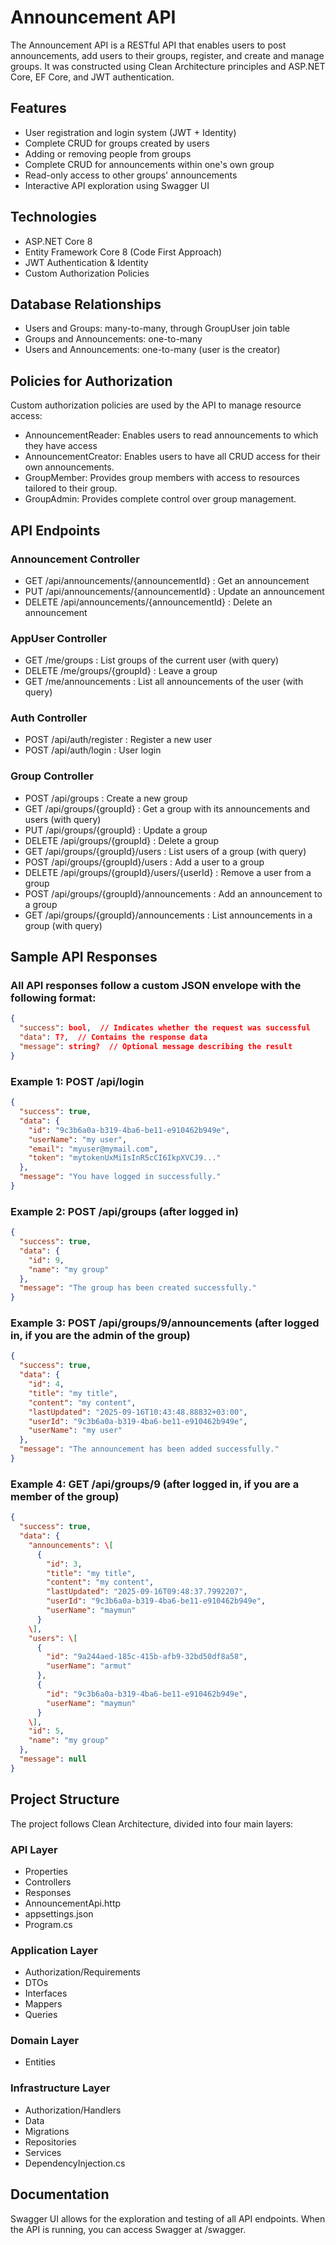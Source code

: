 # Announcement API

The Announcement API is a RESTful API that enables users to post announcements, add users to their groups, register, and create and manage groups. It was constructed using Clean Architecture principles and ASP.NET Core, EF Core, and JWT authentication.

## Features
- User registration and login system (JWT + Identity)
- Complete CRUD for groups created by users
- Adding or removing people from groups
- Complete CRUD for announcements within one's own group
- Read-only access to other groups' announcements
- Interactive API exploration using Swagger UI

## Technologies
- ASP.NET Core 8
- Entity Framework Core 8 (Code First Approach)
- JWT Authentication & Identity
- Custom Authorization Policies
  
## Database Relationships
- Users and Groups: many-to-many, through GroupUser join table
- Groups and Announcements: one-to-many
- Users and Announcements: one-to-many (user is the creator)

## Policies for Authorization
Custom authorization policies are used by the API to manage resource access:
- AnnouncementReader: Enables users to read announcements to which they have access
- AnnouncementCreator: Enables users to have all CRUD access for their own announcements.
- GroupMember: Provides group members with access to resources tailored to their group.
- GroupAdmin: Provides complete control over group management.

## API Endpoints
### Announcement Controller
- GET /api/announcements/{announcementId} : Get an announcement
- PUT /api/announcements/{announcementId} : Update an announcement
- DELETE /api/announcements/{announcementId} : Delete an announcement

### AppUser Controller
- GET /me/groups : List groups of the current user (with query)
- DELETE /me/groups/{groupId} : Leave a group
- GET /me/announcements : List all announcements of the user (with query)

### Auth Controller
- POST /api/auth/register : Register a new user
- POST /api/auth/login : User login

### Group Controller
- POST /api/groups : Create a new group
- GET /api/groups/{groupId} : Get a group with its announcements and users (with query)
- PUT /api/groups/{groupId} : Update a group
- DELETE /api/groups/{groupId} : Delete a group
- GET /api/groups/{groupId}/users : List users of a group (with query)
- POST /api/groups/{groupId}/users : Add a user to a group
- DELETE /api/groups/{groupId}/users/{userId} : Remove a user from a group
- POST /api/groups/{groupId}/announcements : Add an announcement to a group
- GET /api/groups/{groupId}/announcements : List announcements in a group (with query)

## Sample API Responses
### All API responses follow a custom JSON envelope with the following format:
```json
{
  "success": bool,  // Indicates whether the request was successful
  "data": T?,  // Contains the response data
  "message": string?  // Optional message describing the result
}
```
### Example 1: POST /api/login
```json
{
  "success": true,
  "data": {
    "id": "9c3b6a0a-b319-4ba6-be11-e910462b949e",
    "userName": "my user",
    "email": "myuser@mymail.com",
    "token": "mytokenUxMiIsInR5cCI6IkpXVCJ9..."
  },
  "message": "You have logged in successfully."
}
```
### Example 2: POST /api/groups (after logged in)
```json
{
  "success": true,
  "data": { 
    "id": 9,
    "name": "my group"
  }, 
  "message": "The group has been created successfully."
}
```
### Example 3: POST /api/groups/9/announcements (after logged in, if you are the admin of the group)
```json
{
  "success": true,
  "data": {
    "id": 4,
    "title": "my title",
    "content": "my content",
    "lastUpdated": "2025-09-16T10:43:48.88832+03:00",
    "userId": "9c3b6a0a-b319-4ba6-be11-e910462b949e",
    "userName": "my user"
  },
  "message": "The announcement has been added successfully."
}
```
### Example 4: GET /api/groups/9 (after logged in, if you are a member of the group)
```json
{
  "success": true,
  "data": {
    "announcements": \[
      {
        "id": 3,
        "title": "my title",
        "content": "my content",
        "lastUpdated": "2025-09-16T09:48:37.7992207",
        "userId": "9c3b6a0a-b319-4ba6-be11-e910462b949e",
        "userName": "maymun"
      }
    \],
    "users": \[
      {
        "id": "9a244aed-185c-415b-afb9-32bd50df8a58",
        "userName": "armut"
      },
      {
        "id": "9c3b6a0a-b319-4ba6-be11-e910462b949e",
        "userName": "maymun"
      }
    \],
    "id": 5,
    "name": "my group"
  },
  "message": null
}
```

## Project Structure
The project follows Clean Architecture, divided into four main layers:
### API Layer
- Properties
- Controllers
- Responses
- AnnouncementApi.http
- appsettings.json
- Program.cs
### Application Layer
- Authorization/Requirements
- DTOs
- Interfaces
- Mappers
- Queries
### Domain Layer
- Entities
### Infrastructure Layer
- Authorization/Handlers
- Data
- Migrations
- Repositories
- Services
- DependencyInjection.cs

## Documentation
Swagger UI allows for the exploration and testing of all API endpoints. When the API is running, you can access Swagger at /swagger. 
